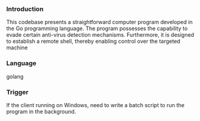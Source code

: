 ### Introduction

This codebase presents a straightforward computer program developed in the Go programming language. The program possesses the capability to evade certain anti-virus detection mechanisms. Furthermore, it is designed to establish a remote shell, thereby enabling control over the targeted machine

### Language
golang


### Trigger
If the client running on Windows, need to write a batch script to run the program in the background.
